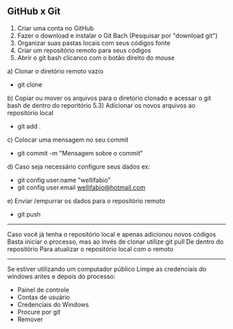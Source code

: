 GitHub x Git
--------------------------------------------------------------------------
1) Criar uma conta no GitHub
2) Fazer o download e instalar o Git Bach
(Pesquisar por "download git")
3) Organizar suas pastas locais com seus códigos fonte
4) Criar um repositório remoto para seus códigos
5) Abrir o git bash clicanco com o botão direito do mouse

a) Clonar o diretório remoto vazio
- git clone <endereco do diretorio remoto.git>

b) Copiar ou mover os arquivos para o diretório clonado e acessar o git bash de dentro do reporitório
5.3) Adicionar os novos arquivos ao repositório local
- git add .

c) Colocar uma mensagem no seu commit
- git commit -m "Mensagem sobre o commit"

d) Caso seja necessário configure seus dados ex:
- git config user.name "wellifabio"
- git config user.email wellifabio@hotmail.com

e) Enviar /empurrar os dados para o repositório remoto
- git push

--------------------------------------------------------------------------	
Caso você já tenha o repositório local e apenas adicionou novos códigos
Basta iniciar o processo, mas ao invés de clonar utilize
	git pull
De dentro do repositório
Para atualizar o repositório local com o remoto

--------------------------------------------------------------------------
Se estiver utilizando um computador público
Limpe as credenciais do windows antes e depois do processo:
- Painel de controle
- Contas de usuário 
- Credenciais do Windows
- Procure por git
- Remover